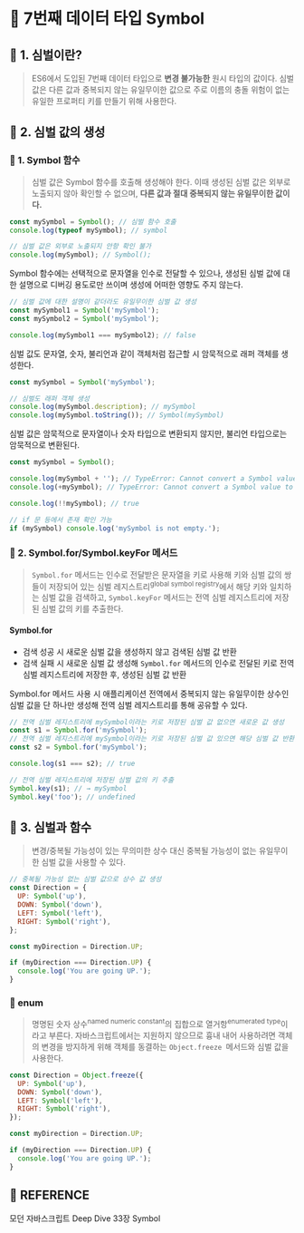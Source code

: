 # 🚀 7번째 데이터 타입 Symbol

## 🔎 1. 심벌이란?

> ES6에서 도입된 7번째 데이터 타입으로 **변경 불가능한** 원시 타입의 값이다. 심벌 값은 다른 값과 중복되지 않는 유일무이한 값으로 주로 이름의 충돌 위험이 없는 유일한 프로퍼티 키를 만들기 위해 사용한다.

## 🔎 2. 심벌 값의 생성

### 💬 1. Symbol 함수

> 심벌 값은 Symbol 함수를 호출해 생성해야 한다. 이때 생성된 심벌 값은 외부로 노출되지 않아 확인할 수 없으며, **다른 값과 절대 중복되지 않는 유일무이한 값이다.**

```javascript
const mySymbol = Symbol(); // 심벌 함수 호출
console.log(typeof mySymbol); // symbol

// 심벌 값은 외부로 노출되지 안항 확인 불가
console.log(mySymbol); // Symbol();
```

Symbol 함수에는 선택적으로 문자열을 인수로 전달할 수 있으나, 생성된 심벌 값에 대한 설명으로 디버깅 용도로만 쓰이며 생성에 어떠한 영향도 주지 않는다.

```javascript
// 심벌 값에 대한 설명이 같더라도 유일무이한 심벌 값 생성
const mySymbol1 = Symbol('mySymbol');
const mySymbol2 = Symbol('mySymbol');

console.log(mySymbol1 === mySymbol2); // false
```

심벌 값도 문자열, 숫자, 불리언과 같이 객체처럼 접근할 시 암묵적으로 래퍼 객체를 생성한다.

```javascript
const mySymbol = Symbol('mySymbol');

// 심벌도 래퍼 객체 생성
console.log(mySymbol.description); // mySymbol
console.log(mySymbol.toString()); // Symbol(mySymbol)
```

심벌 값은 암묵적으로 문자열이나 숫자 타입으로 변환되지 않지만, 불리언 타입으로는 암묵적으로 변환된다.

```javascript
const mySymbol = Symbol();

console.log(mySymbol + ''); // TypeError: Cannot convert a Symbol value to a number
console.log(+mySymbol); // TypeError: Cannot convert a Symbol value to a number

console.log(!!mySymbol); // true

// if 문 등에서 존재 확인 가능
if (mySymbol) console.log('mySymbol is not empty.');
```

### 💬 2. Symbol.for/Symbol.keyFor 메서드

> `Symbol.for` 메서드는 인수로 전달받은 문자열을 키로 사용해 키와 심벌 값의 쌍들이 저장되어 있는 심벌 레지스트리<sup>global symbol registry</sup>에서 해당 키와 일치하는 심벌 값을 검색하고, `Symbol.keyFor` 메서드는 전역 심벌 레지스트리에 저장된 심벌 값의 키를 추출한다.

#### Symbol.for

- 검색 성공 시 새로운 심벌 값을 생성하지 않고 검색된 심벌 값 반환
- 검색 실패 시 새로운 심벌 값 생성해 `Symbol.for` 메서드의 인수로 전달된 키로 전역 심벌 레지스트리에 저장한 후, 생성된 심벌 값 반환

Symbol.for 메서드 사용 시 애플리케이션 전역에서 중복되지 않는 유일무이한 상수인 심벌 값을 단 하나만 생성해 전역 심벌 레지스트리를 통해 공유할 수 있다.

```javascript
// 전역 심벌 레지스트리에 mySymbol이라는 키로 저장된 심벌 값 없으면 새로운 값 생성
const s1 = Symbol.for('mySymbol');
// 전역 심벌 레지스트리에 mySymbol이라는 키로 저장된 심벌 값 있으면 해당 심벌 값 반환
const s2 = Symbol.for('mySymbol');

console.log(s1 === s2); // true

// 전역 심벌 레지스트리에 저장된 심벌 값의 키 추출
Symbol.key(s1); // → mySymbol
Symbol.key('foo'); // undefined
```

## 🔎 3. 심벌과 함수

> 변경/중복될 가능성이 있는 무의미한 상수 대신 중복될 가능성이 없는 유일무이한 심벌 값을 사용할 수 있다.

```javascript
// 중복될 가능성 없는 심벌 값으로 상수 값 생성
const Direction = {
  UP: Symbol('up'),
  DOWN: Symbol('down'),
  LEFT: Symbol('left'),
  RIGHT: Symbol('right'),
};

const myDirection = Direction.UP;

if (myDirection === Direction.UP) {
  console.log('You are going UP.');
}
```

### 🧐 enum

> 명명된 숫자 상수<sup>named numeric constant</sup>의 집합으로 열거항<sup>enumerated type</sup>이라고 부른다. 자바스크립트에서는 지원하지 않으므로 흉내 내어 사용하려면 객체의 변경을 방지하게 위해 객체를 동결하는 `Object.freeze `메서드와 심벌 값을 사용한다.

```javascript
const Direction = Object.freeze({
  UP: Symbol('up'),
  DOWN: Symbol('down'),
  LEFT: Symbol('left'),
  RIGHT: Symbol('right'),
});

const myDirection = Direction.UP;

if (myDirection === Direction.UP) {
  console.log('You are going UP.');
}
```

## 👀 REFERENCE

모던 자바스크립트 Deep Dive 33장 Symbol
